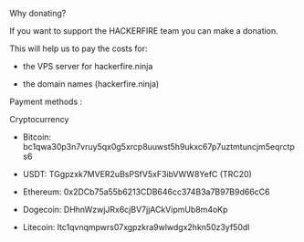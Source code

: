 Why donating?

If you want to support the HACKERFIRE team you can make a donation.

This will help us to pay the costs for:

  - the VPS server for hackerfire.ninja

  - the domain names (hackerfire.ninja)

Payment methods :

 Cryptocurrency

  - Bitcoin: bc1qwa30p3n7vruy5qx0g5xrcp8uuwst5h9ukxc67p7uztmtuncjm5eqrctps6

  - USDT: TGgpzxk7MVER2uBsPSfV5xF3ibVWW8YefC (TRC20)

  - Ethereum: 0x2DCb75a55b6213CDB646cc374B3a7B97B9d66cC6

  - Dogecoin: DHhnWzwjJRx6cjBV7jjACkVipmUb8m4oKp

  - Litecoin: ltc1qvnqmpwrs07xgpzkra9wlwdgx2hkn50z3yf50dl
